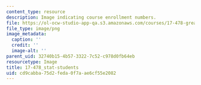 ```yaml
---
content_type: resource
description: Image indicating course enrollment numbers.
file: https://ol-ocw-studio-app-qa.s3.amazonaws.com/courses/17-478-great-power-military-intervention-fall-2013/cd9cabba75d2feda0f7aae6cf55e2082_17-478_stat-students.png
file_type: image/png
image_metadata:
  caption: ''
  credit: ''
  image-alt: ''
parent_uid: 32740b15-4b57-3322-7c52-c978d0fb64eb
resourcetype: Image
title: 17-478_stat-students
uid: cd9cabba-75d2-feda-0f7a-ae6cf55e2082
---
```


